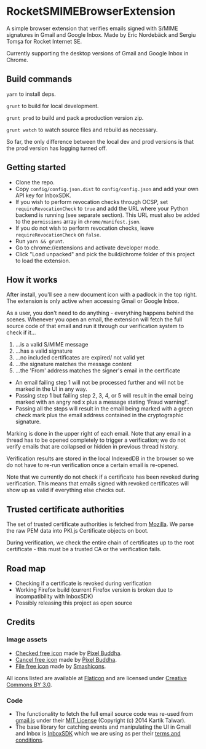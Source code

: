 # RocketSMIMEBrowserExtension

A simple browser extension that verifies emails signed with S/MIME signatures in Gmail and Google Inbox. Made by Eric Nordebäck and Sergiu Tomşa for Rocket Internet SE.

Currently supporting the desktop versions of Gmail and Google Inbox in Chrome.  

## Build commands
```yarn``` to install deps.

```grunt``` to build for local development.

```grunt prod``` to build and pack a production version zip.

```grunt watch``` to watch source files and rebuild as necessary.

So far, the only difference between the local dev and prod versions is that the prod version has logging turned off.

## Getting started

- Clone the repo.
- Copy ```config/config.json.dist``` to ```config/config.json``` and add your own API key for InboxSDK.
- If you wish to perform revocation checks through OCSP, set ```requireRevocationCheck``` to ```true``` and add the URL where your Python backend is running (see separate section). This URL must also be added to the ```permissions``` array in ```chrome/manifest.json```. 
- If you do not wish to perform revocation checks, leave ```requireRevocationCheck``` on ```false```.
- Run ```yarn && grunt```.
- Go to chrome://extensions and activate developer mode.
- Click "Load unpacked" and pick the build/chrome folder of this project to load the extension. 

## How it works

After install, you'll see a new document icon with a padlock in the top right. The extension is only active when accessing Gmail or Google Inbox. 

As a user, you don't need to do anything - everything happens behind the scenes. Whenever you open an email, the extension will fetch the full source code of that email and run it through our verification system to check if it...

1. ...is a valid S/MIME message
2. ...has a valid signature
3. ...no included certificates are expired/ not valid yet
4. ...the signature matches the message content
5. ...the 'From' address matches the signer's email in the certificate

- An email failing step 1 will not be processed further and will not be marked in the UI in any way.
- Passing step 1 but failing step 2, 3, 4, or 5 will result in the email being marked with an angry red x plus a message stating 'Fraud warning!'.
- Passing all the steps will result in the email being marked with a green check mark plus the email address contained in the cryptographic signature.

Marking is done in the upper right of each email. Note that any email in a thread has to be opened completely to trigger a verification; we do not verify emails that are collapsed or hidden in previous thread history.

Verification results are stored in the local IndexedDB in the browser so we do not have to re-run verification once a certain email is re-opened.

Note that we currently do not check if a certificate has been revoked during verification. This means that emails signed with revoked certificates will show up as valid if everything else checks out.

## Trusted certificate authorities

The set of trusted certificate authorities is fetched from [Mozilla](https://wiki.mozilla.org/CA/Included_Certificates). We parse the raw PEM data into PKI.js Certificate objects on boot. 

During verification, we check the entire chain of certificates up to the root certificate - this must be a trusted CA or the verification fails.  

## Road map

- Checking if a certificate is revoked during verification
- Working Firefox build (current Firefox version is broken due to incompatibility with InboxSDK)
- Possibly releasing this project as open source

## Credits

### Image assets

- [Checked free icon](https://www.flaticon.com/free-icon/checked_179372) made by [Pixel Buddha](https://www.flaticon.com/authors/pixel-buddha).
- [Cancel free icon](https://www.flaticon.com/free-icon/cancel_179429) made by [Pixel Buddha](https://www.flaticon.com/authors/pixel-buddha).
- [File free icon](https://www.flaticon.com/free-icon/file_137661) made by [Smashicons](https://www.flaticon.com/authors/smashicons).

All icons listed are available at [Flaticon](https://www.flaticon.com) and are licensed under [Creative Commons BY 3.0](http://creativecommons.org/licenses/by/3.0/).

### Code

- The functionality to fetch the full email source code was re-used from [gmail.js](https://github.com/KartikTalwar/gmail.js) under their [MIT License](https://github.com/KartikTalwar/gmail.js/blob/master/LICENSE.md) (Copyright (c) 2014 Kartik Talwar).
- The base library for catching events and manipulating the UI in Gmail and Inbox is [InboxSDK](https://www.inboxsdk.com/) which we are using as per their [terms and conditions](https://www.inboxsdk.com/terms). 
  